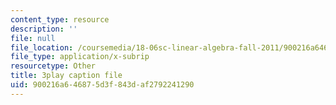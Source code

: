 ```yaml
---
content_type: resource
description: ''
file: null
file_location: /coursemedia/18-06sc-linear-algebra-fall-2011/900216a646875d3f843daf2792241290_cfn2ZUuWPd0.vtt
file_type: application/x-subrip
resourcetype: Other
title: 3play caption file
uid: 900216a6-4687-5d3f-843d-af2792241290
---
```

